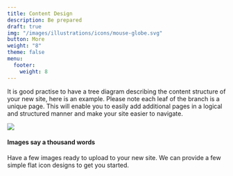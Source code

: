 ```yaml
---
title: Content Design
description: Be prepared
draft: true
img: "/images/illustrations/icons/mouse-globe.svg"
button: More
weight: "8"
theme: false
menu:
  footer:
    weight: 8
---
```


It is good practise to have a tree diagram describing the content structure of your new site, here is an example. Please note each leaf of the branch is a unique page. This will enable you to easily add additional pages in a logical and structured manner and make your site easier to navigate.

![](/images/layout.jpg)

#### Images say a thousand words

Have a few images ready to upload to your new site. We can provide a few simple flat icon designs to get you started.
